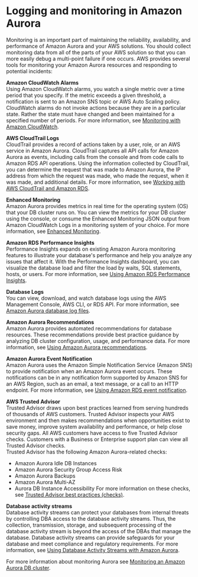 # Logging and monitoring in Amazon Aurora<a name="Overview.LoggingAndMonitoring"></a>

Monitoring is an important part of maintaining the reliability, availability, and performance of Amazon Aurora and your AWS solutions\. You should collect monitoring data from all of the parts of your AWS solution so that you can more easily debug a multi\-point failure if one occurs\. AWS provides several tools for monitoring your Amazon Aurora resources and responding to potential incidents:

**Amazon CloudWatch Alarms**  
Using Amazon CloudWatch alarms, you watch a single metric over a time period that you specify\. If the metric exceeds a given threshold, a notification is sent to an Amazon SNS topic or AWS Auto Scaling policy\. CloudWatch alarms do not invoke actions because they are in a particular state\. Rather the state must have changed and been maintained for a specified number of periods\. For more information, see [Monitoring with Amazon CloudWatch](MonitoringOverview.md#monitoring-cloudwatch)\.

**AWS CloudTrail Logs**  
CloudTrail provides a record of actions taken by a user, role, or an AWS service in Amazon Aurora\. CloudTrail captures all API calls for Amazon Aurora as events, including calls from the console and from code calls to Amazon RDS API operations\. Using the information collected by CloudTrail, you can determine the request that was made to Amazon Aurora, the IP address from which the request was made, who made the request, when it was made, and additional details\. For more information, see [Working with AWS CloudTrail and Amazon RDS](logging-using-cloudtrail.md)\.

**Enhanced Monitoring**  
Amazon Aurora provides metrics in real time for the operating system \(OS\) that your DB cluster runs on\. You can view the metrics for your DB cluster using the console, or consume the Enhanced Monitoring JSON output from Amazon CloudWatch Logs in a monitoring system of your choice\. For more information, see [Enhanced Monitoring](USER_Monitoring.OS.md)\.

**Amazon RDS Performance Insights**  
Performance Insights expands on existing Amazon Aurora monitoring features to illustrate your database's performance and help you analyze any issues that affect it\. With the Performance Insights dashboard, you can visualize the database load and filter the load by waits, SQL statements, hosts, or users\. For more information, see [Using Amazon RDS Performance Insights](USER_PerfInsights.md)\.

**Database Logs**  
You can view, download, and watch database logs using the AWS Management Console, AWS CLI, or RDS API\. For more information, see [Amazon Aurora database log files](USER_LogAccess.md)\.

**Amazon Aurora Recommendations**  
Amazon Aurora provides automated recommendations for database resources\. These recommendations provide best practice guidance by analyzing DB cluster configuration, usage, and performance data\. For more information, see [Using Amazon Aurora recommendations](USER_Recommendations.md)\.

**Amazon Aurora Event Notification**  
Amazon Aurora uses the Amazon Simple Notification Service \(Amazon SNS\) to provide notification when an Amazon Aurora event occurs\. These notifications can be in any notification form supported by Amazon SNS for an AWS Region, such as an email, a text message, or a call to an HTTP endpoint\. For more information, see [Using Amazon RDS event notification](USER_Events.md)\.

**AWS Trusted Advisor**  
Trusted Advisor draws upon best practices learned from serving hundreds of thousands of AWS customers\. Trusted Advisor inspects your AWS environment and then makes recommendations when opportunities exist to save money, improve system availability and performance, or help close security gaps\. All AWS customers have access to five Trusted Advisor checks\. Customers with a Business or Enterprise support plan can view all Trusted Advisor checks\.   
Trusted Advisor has the following Amazon Aurora\-related checks:  
+ Amazon Aurora Idle DB Instances
+ Amazon Aurora Security Group Access Risk
+ Amazon Aurora Backups
+ Amazon Aurora Multi\-AZ
+ Aurora DB Instance Accessibility
For more information on these checks, see [Trusted Advisor best practices \(checks\)](https://aws.amazon.com/premiumsupport/trustedadvisor/best-practices/)\.

**Database activity streams**  
Database activity streams can protect your databases from internal threats by controlling DBA access to the database activity streams\. Thus, the collection, transmission, storage, and subsequent processing of the database activity stream is beyond the access of the DBAs that manage the database\. Database activity streams can provide safeguards for your database and meet compliance and regulatory requirements\. For more information, see [Using Database Activity Streams with Amazon Aurora](DBActivityStreams.md)\.

For more information about monitoring Aurora see [Monitoring an Amazon Aurora DB cluster](MonitoringAurora.md)\.